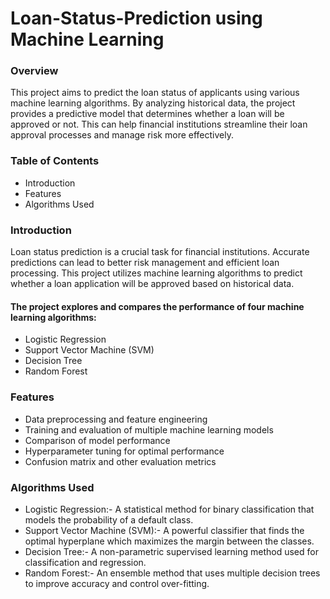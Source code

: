 # Loan-Status-Prediction using Machine Learning

### Overview
This project aims to predict the loan status of applicants using various machine learning algorithms. By analyzing historical data, the project provides a predictive model that determines whether a loan will be approved or not. This can help financial institutions streamline their loan approval processes and manage risk more effectively.

### Table of Contents
- Introduction
- Features
- Algorithms Used

### Introduction
Loan status prediction is a crucial task for financial institutions. Accurate predictions can lead to better risk management and efficient loan processing. This project utilizes machine learning algorithms to predict whether a loan application will be approved based on historical data.

#### The project explores and compares the performance of four machine learning algorithms:

- Logistic Regression
- Support Vector Machine (SVM)
- Decision Tree
- Random Forest

### Features
- Data preprocessing and feature engineering
- Training and evaluation of multiple machine learning models
- Comparison of model performance
- Hyperparameter tuning for optimal performance
- Confusion matrix and other evaluation metrics

### Algorithms Used
- Logistic Regression:- A statistical method for binary classification that models the probability of a default class.
- Support Vector Machine (SVM):- A powerful classifier that finds the optimal hyperplane which maximizes the margin between the classes.
- Decision Tree:- A non-parametric supervised learning method used for classification and regression.
- Random Forest:- An ensemble method that uses multiple decision trees to improve accuracy and control over-fitting.
